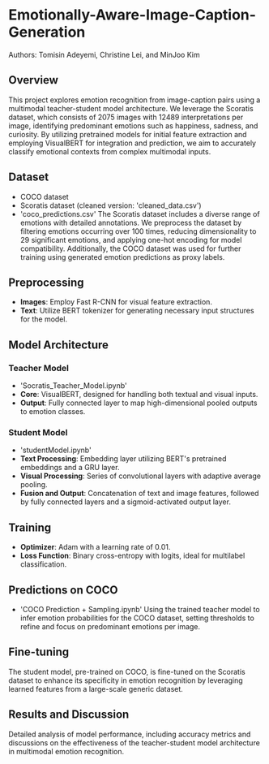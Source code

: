 # Emotionally-Aware-Image-Caption-Generation
Authors: Tomisin Adeyemi, Christine Lei, and MinJoo Kim

## Overview
This project explores emotion recognition from image-caption pairs using a multimodal teacher-student model architecture. We leverage the Scoratis dataset, which consists of 2075 images with 12489 interpretations per image, identifying predominant emotions such as happiness, sadness, and curiosity. By utilizing pretrained models for initial feature extraction and employing VisualBERT for integration and prediction, we aim to accurately classify emotional contexts from complex multimodal inputs.

## Dataset
- COCO dataset
- Scoratis dataset (cleaned version: 'cleaned_data.csv')
- 'coco_predictions.csv'
The Scoratis dataset includes a diverse range of emotions with detailed annotations. We preprocess the dataset by filtering emotions occurring over 100 times, reducing dimensionality to 29 significant emotions, and applying one-hot encoding for model compatibility. Additionally, the COCO dataset was used for further training using generated emotion predictions as proxy labels.

## Preprocessing
- **Images**: Employ Fast R-CNN for visual feature extraction.
- **Text**: Utilize BERT tokenizer for generating necessary input structures for the model.

## Model Architecture
### Teacher Model
- 'Socratis_Teacher_Model.ipynb'
- **Core**: VisualBERT, designed for handling both textual and visual inputs.
- **Output**: Fully connected layer to map high-dimensional pooled outputs to emotion classes.

### Student Model
- 'studentModel.ipynb'
- **Text Processing**: Embedding layer utilizing BERT's pretrained embeddings and a GRU layer.
- **Visual Processing**: Series of convolutional layers with adaptive average pooling.
- **Fusion and Output**: Concatenation of text and image features, followed by fully connected layers and a sigmoid-activated output layer.

## Training
- **Optimizer**: Adam with a learning rate of 0.01.
- **Loss Function**: Binary cross-entropy with logits, ideal for multilabel classification.

## Predictions on COCO
- 'COCO Prediction + Sampling.ipynb'
Using the trained teacher model to infer emotion probabilities for the COCO dataset, setting thresholds to refine and focus on predominant emotions per image.

## Fine-tuning
The student model, pre-trained on COCO, is fine-tuned on the Scoratis dataset to enhance its specificity in emotion recognition by leveraging learned features from a large-scale generic dataset.


## Results and Discussion
Detailed analysis of model performance, including accuracy metrics and discussions on the effectiveness of the teacher-student model architecture in multimodal emotion recognition.
